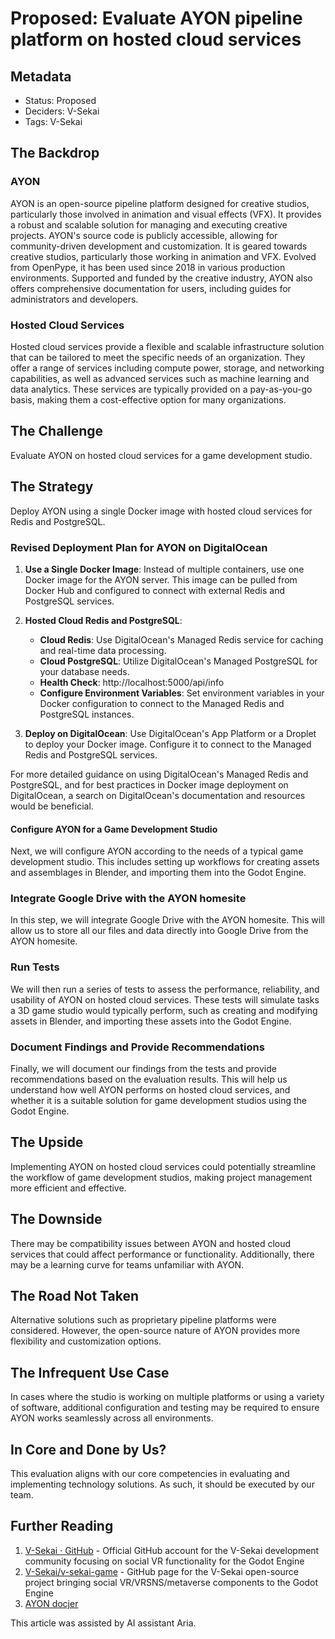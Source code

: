 # Proposed: Evaluate AYON pipeline platform on hosted cloud services

## Metadata

- Status: Proposed
- Deciders: V-Sekai
- Tags: V-Sekai

## The Backdrop

### AYON

AYON is an open-source pipeline platform designed for creative studios, particularly those involved in animation and visual effects (VFX). It provides a robust and scalable solution for managing and executing creative projects. AYON's source code is publicly accessible, allowing for community-driven development and customization. It is geared towards creative studios, particularly those working in animation and VFX. Evolved from OpenPype, it has been used since 2018 in various production environments. Supported and funded by the creative industry, AYON also offers comprehensive documentation for users, including guides for administrators and developers.

### Hosted Cloud Services

Hosted cloud services provide a flexible and scalable infrastructure solution that can be tailored to meet the specific needs of an organization. They offer a range of services including compute power, storage, and networking capabilities, as well as advanced services such as machine learning and data analytics. These services are typically provided on a pay-as-you-go basis, making them a cost-effective option for many organizations.

## The Challenge

Evaluate AYON on hosted cloud services for a game development studio.

## The Strategy

Deploy AYON using a single Docker image with hosted cloud services for Redis and PostgreSQL.

### Revised Deployment Plan for AYON on DigitalOcean

1. **Use a Single Docker Image**: Instead of multiple containers, use one Docker image for the AYON server. This image can be pulled from Docker Hub and configured to connect with external Redis and PostgreSQL services.

2. **Hosted Cloud Redis and PostgreSQL**:

   - **Cloud Redis**: Use DigitalOcean's Managed Redis service for caching and real-time data processing.
   - **Cloud PostgreSQL**: Utilize DigitalOcean's Managed PostgreSQL for your database needs.
   - **Health Check**: http://localhost:5000/api/info
   - **Configure Environment Variables**: Set environment variables in your Docker configuration to connect to the Managed Redis and PostgreSQL instances.

3. **Deploy on DigitalOcean**: Use DigitalOcean's App Platform or a Droplet to deploy your Docker image. Configure it to connect to the Managed Redis and PostgreSQL services.

For more detailed guidance on using DigitalOcean's Managed Redis and PostgreSQL, and for best practices in Docker image deployment on DigitalOcean, a search on DigitalOcean's documentation and resources would be beneficial.

#### Configure AYON for a Game Development Studio

Next, we will configure AYON according to the needs of a typical game development studio. This includes setting up workflows for creating assets and assemblages in Blender, and importing them into the Godot Engine.

### Integrate Google Drive with the AYON homesite

In this step, we will integrate Google Drive with the AYON homesite. This will allow us to store all our files and data directly into Google Drive from the AYON homesite.

### Run Tests

We will then run a series of tests to assess the performance, reliability, and usability of AYON on hosted cloud services. These tests will simulate tasks a 3D game studio would typically perform, such as creating and modifying assets in Blender, and importing these assets into the Godot Engine.

### Document Findings and Provide Recommendations

Finally, we will document our findings from the tests and provide recommendations based on the evaluation results. This will help us understand how well AYON performs on hosted cloud services, and whether it is a suitable solution for game development studios using the Godot Engine.

## The Upside

Implementing AYON on hosted cloud services could potentially streamline the workflow of game development studios, making project management more efficient and effective.

## The Downside

There may be compatibility issues between AYON and hosted cloud services that could affect performance or functionality. Additionally, there may be a learning curve for teams unfamiliar with AYON.

## The Road Not Taken

Alternative solutions such as proprietary pipeline platforms were considered. However, the open-source nature of AYON provides more flexibility and customization options.

## The Infrequent Use Case

In cases where the studio is working on multiple platforms or using a variety of software, additional configuration and testing may be required to ensure AYON works seamlessly across all environments.

## In Core and Done by Us?

This evaluation aligns with our core competencies in evaluating and implementing technology solutions. As such, it should be executed by our team.

## Further Reading

1. [V-Sekai · GitHub](https://github.com/v-sekai) - Official GitHub account for the V-Sekai development community focusing on social VR functionality for the Godot Engine
2. [V-Sekai/v-sekai-game](https://github.com/v-sekai/v-sekai-game) - GitHub page for the V-Sekai open-source project bringing social VR/VRSNS/metaverse components to the Godot Engine
3. [AYON docjer](https://github.com/ynput/ayon-docker)

This article was assisted by AI assistant Aria.
